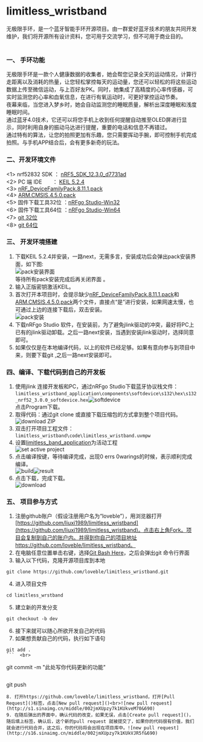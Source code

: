 # limitless_wristband
无极限手环，是一个蓝牙智能手环开源项目。由一群爱好蓝牙技术的朋友共同开发维护，我们将开源所有设计资料，您可用于交流学习，但不可用于商业目的。<br><br>

### 一、 手环功能
无极限手环是一款个人健康数据的收集者，她会帮您记录全天的运动情况，计算行走距离以及消耗的热量，让您轻松掌控每天的运动量，您还可以轻松的将这些运动数据上传至微信运动，与上百好友PK。同时，她集成了高精度的心率传感器，可实时监测您的心率和血氧信息，在进行有氧运动时，可更好掌控运动节奏。<br>夜幕来临，当您进入梦乡时，她会自动监测您的睡眠质量，解析出深度睡眠和浅度睡眠时间。<br>通过蓝牙4.0技术，它还可以将您手机上收到任何提醒自动推至OLED屏进行显示，同时利用自身的振动马达进行提醒，重要的电话和信息不再错过。<br>通过特有的算法，让您的拍照更加有乐趣，您只需要挥动手腕，即可控制手机完成拍照。与手机APP结合后，会有更多新奇的玩法。<br>
### 二、开发环境文件
<1> nrf52832 SDK     ： [nRF5_SDK_12.3.0_d7731ad](http://developer.nordicsemi.com/nRF5_SDK/nRF5_SDK_v12.x.x/nRF5_SDK_12.3.0_d7731ad.zip)<br>
<2> PC 端 IDE        ： [KEIL 5.2.4](https://pan.baidu.com/s/1dFnHzGl?errno=0&errmsg=Auth%20Login%20Sucess&&bduss=&ssnerror=0&traceid=)<br>
<3> [nRF_DeviceFamilyPack.8.11.1.pack](http://developer.nordicsemi.com/nRF5_SDK/pieces/nRF_DeviceFamilyPack/NordicSemiconductor.nRF_DeviceFamilyPack.8.11.1.pack)<br>
<4> [ARM.CMSIS.4.5.0.pack](https://pan.baidu.com/s/1BWcbPdipPgTnwZpKOq-AtQ)<br>
<5> 固件下载工具32位 ：[nRFgo Studio-Win32](http://www.nordicsemi.com/eng/nordic/download_resource/22286/65/59520294/30244)<br>
<6> 固件下载工具64位 ：[nRFgo Studio-Win64](http://www.nordicsemi.com/eng/nordic/download_resource/14964/69/47337491/2447)<br>
<7> [git 32位 ](https://github.com/git-for-windows/git/releases/download/v2.16.2.windows.1/Git-2.16.2-32-bit.exe)<br>
<8> [git 64位 ](https://github.com/git-for-windows/git/releases/download/v2.16.2.windows.1/Git-2.16.2-64-bit.exe)<br>
### 三、 开发环境搭建
1. 下载KEIL 5.2.4并安装，一路next，无需多言，安装成功后会弹出pack安装界面，如下图:<br>![pack安装界面](http://s6.sinaimg.cn/middle/002jmXUpzy7jUUiQTJjd5&690)<br>等待所有pack安装完成后再关闭界面 。
2. 输入正版密钥激活KEIL。
3. 首次打开本项目时，会提示缺少[nRF_DeviceFamilyPack.8.11.1.pack]()和[ARM.CMSIS.4.5.0.pack]()两个文件，直接点“是”进行安装，如果网速太慢，也可通过上边的连接下载后，双击安装。<br>![pack安装](http://s2.sinaimg.cn/middle/002jmXUpzy7jUUiQBSFd1&690)
4. 下载nRFgo Studio 软件，在安装前，为了避免jlink驱动的冲突，最好将PC上已有的jlink驱动卸载。之后一路next安装，当遇到安装jlink驱动时，选择同意即可。
5. 如果仅仅是在本地编译代码，以上的软件已经足够。如果有意向参与到项目中来，则要下载git ,之后一路next安装即可。<br>

### 四、编译、下载代码到自己的开发板
1. 使用jlink 连接开发板和PC，通过nRFgo Studio下载蓝牙协议栈文件：<br>`limitless_wristband_application\components\softdevice\s132\hex\s132_nrf52_3.0.0_softdevice.hex`![softdevice](http://s14.sinaimg.cn/middle/002jmXUpzy7k1cui38x2d&690) <br>点击Program下载。<br>
2. 取得代码：通过git clone 或直接下载压缩包的方式拿到整个项目代码。<br>![download ZIP](http://s4.sinaimg.cn/middle/002jmXUpzy7k17WdkSn13&690)<br>
2. 双击打开项目工程文件：`limitless_wristband\code\limitless_wristband.uvmpw`<br>
3. 设置[limitless_band_application]()为活动工程<br>![set active project](http://s7.sinaimg.cn/middle/002jmXUpzy7k1averaK86&690)<br>
4. 点击编译按键，等待编译完成，出现0 errs 0warings的时候，表示顺利完成编译。<br>![build](http://s2.sinaimg.cn/middle/002jmXUpzy7k1avgpLr51&690)![result](http://s8.sinaimg.cn/middle/002jmXUpzy7k1av8ERN57&690)<br>
5. 点击下载，完成下载。<br>![download](http://s11.sinaimg.cn/middle/002jmXUpzy7k1d8VBdE3a&690)<br>
### 五、 项目参与方式
1. 注册github账户（假设注册用户名为“loveble”），用浏览器打开[https://github.com/liuxi1989/limitless_wristband](https://github.com/liuxi1989/limitless_wristband)。点击右上角Fork。项目会复制到自己的账户内。并得到你自己的项目地址https://github.com/loveble/limitless_wristband。
2. 在电脑任意位置单击右键，选择[Git Bash Here]()，之后会弹出git 命令行界面
3. 输入以下代码，克隆开源项目库到本地<br>
```
git clone https://github.com/loveble/limitless_wristband.git
```
4. 进入项目文件<br>
```
cd limitless_wrstband
```
5. 建立新的开发分支<br>
```
git checkout -b dev
```
6. 接下来就可以随心所欲开发自己的代码<br>
7. 如果想贡献自己的代码，执行如下语句<br>
```
git add .
```  <br>
```
git commit -m "此处写你代码更新的功能"
```  <br>
```
git push
```
8. 打开https://github.com/loveble/limitless_wristband，打开[Pull Request]()标签，点击[New pull request]()<br>![new pull request](http://s1.sinaimg.cn/middle/002jmXUpzy7k1KUkveM70&690)
9. 在随后弹出的界面中，确认代码的改变，如果无误，点击[Create pull request]()，随后填上标签，确认后，这个新的pull request 就被提交了，如果你的代码很有价值，我们就会进行代码合并，这之后，你的代码将会出现在项目库中。![new pull request](http://s16.sinaimg.cn/middle/002jmXUpzy7k1KUkVJR5f&690)